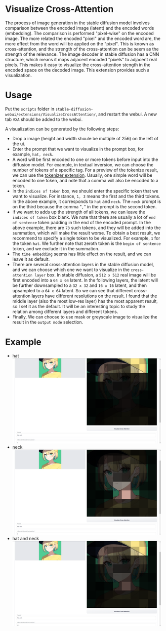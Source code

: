 # Visualize Cross-Attention

The process of image generation in the stable diffusion model involves comparison between the encoded image (latent) and the encoded words (embedding). The comparison is performed "pixel-wise" on the encoded image. The more related the encoded "pixel" and the encoded word are, the more effect from the word will be applied on the "pixel". This is known as cross-attention, and the strength of the cross-attention can be seem as the strength of the relevance. The image decoder in stable diffusion has a CNN structure, which means it maps adjacent encoded "pixels" to adjacent real pixels. This makes it easy to visualize the cross-attention stength in the encoded space on the decoded image. This extension provides such a visualization.

# Usage

Put the `scripts` folder in `stable-diffusion-webui/extensions/VisualizeCrossAttention/`, and restart the webui. A new tab `VXA` should be added to the webui.

A visualization can be generated by the following steps:
- Drop a image (height and width shoule be multiple of 256) on the left of the ui.
- Enter the prompt that we want to visualize in the prompt box, for example, `hat, neck`.
- A word will be first encoded to one or more tokens before input into the diffusion model. For example, in textual inversion, we can choose the number of tokens of a specific tag. For a preview of the tokenize result, we can use the [tokenizer extension](https://github.com/AUTOMATIC1111/stable-diffusion-webui-tokenizer). Usually, one simple word will be encoded to one token, and note that a comma will also be encoded to a token. 
- In the `indices of token` box, we should enter the specific token that we want to visualize. For instance, `1, 3` means the first and the third tokens. In the above example, it corresponds to `hat` and `neck`. The `neck` prompt is on the third because the comma "`,`" in the prompt is the second token. 
- If we want to adds up the strength of all tokens, we can leave the `indices of token` box blank. We note that there are usually a lot of `end of sentence` token padding in the end of the encoded prompt. In the above example, there are `73` such tokens, and they will be added into the summation, which will make the result worse. To obtain a best result, we recommend to specify a single token to be visualized. For example, `1` for the token `hat`. We further note that zeroth token is the `begin of sentence` token, and we exclude it in the summation.
- The `time embedding` seems has little effect on the result, and we can leave it as default.
- There are several cross-attention layers in the stable diffusion model, and we can choose which one we want to visualize in the `cross-attention layer` box. In stable diffusion, a `512 x 512` real image will be first encoded into a `64 x 64` latent. In the following layers, the latent will be further downsampled to a `32 x 32` and `16 x 16` latent, and then upsampled to a `64 x 64` latent. So we can see that different cross-attention layers have different resolutions on the result. I found that the middle layer (also the most low-res layer) has the most apparent result, so I set it as the default. It will be an interesting topic to study the relation among different layers and different tokens.
- Finally, We can choose to use mask or greyscale image to visualize the result in the `output mode` selection.

# Example
- hat
![hat](examples/hat.png)
- neck
![neck](examples/neck.png)
- hat and neck
![hatandneck](examples/hatandneck.png)